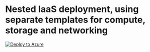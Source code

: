 # Nested IaaS deployment, using separate templates for compute, storage and networking
[![Deploy to Azure](http://azuredeploy.net/deploybutton.png)](https://portal.azure.com/#create/Microsoft.Template/uri/https:%3A%2F%2Fraw.githubusercontent.com%2FCarlGT%2FAzureDeploy%2Fmaster%2FBasic%2Fazuredeploy.json) 


